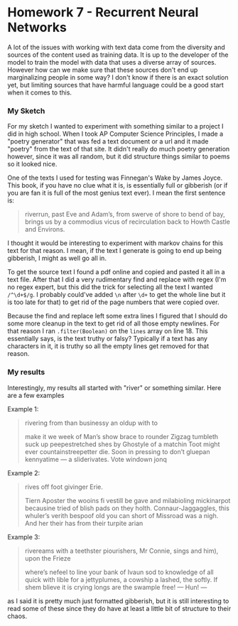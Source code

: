 # Homework 7 - Recurrent Neural Networks

A lot of the issues with working with text data come from the diversity and sources of the content used as training data. It is up to the developer of the model to train the model with data that uses a diverse array of sources. However how can we make sure that these sources don't end up marginalizing people in some way? I don't know if there is an exact solution yet, but limiting sources that have harmful language could be a good start when it comes to this.

### My Sketch

For my sketch I wanted to experiment with something similar to a project I did in high school. When I took AP Computer Science Principles, I made a "poetry generator" that was fed a text document or a url and it made "poetry" from the text of that site. It didn't really do much poetry generation however, since it was all random, but it did structure things similar to poems so it looked nice.

One of the texts I used for testing was Finnegan's Wake by James Joyce. This book, if you have no clue what it is, is essentially full or gibberish (or if you are fan it is full of the most genius text ever). I mean the first sentence is:

> riverrun, past Eve and Adam’s, from swerve of shore to bend
> of bay, brings us by a commodius vicus of recirculation back to
> Howth Castle and Environs.

I thought it would be interesting to experiment with markov chains for this text for that reason. I mean, if the text I generate is going to end up being gibberish, I might as well go all in.

To get the source text I found a pdf online and copied and pasted it all in a text file. After that I did a very rudimentary find and replace with regex (I'm no regex expert, but this did the trick for selecting all the text I wanted `/^\d+$/g`. I probably could've added `\n` after `\d+` to get the whole line but it is too late for that) to get rid of the page numbers that were copied over.

Because the find and replace left some extra lines I figured that I should do some more cleanup in the text to get rid of all those empty newlines. For that reason I ran `.filter(Boolean)` on the `lines` array on line 18. This essentially says, is the text truthy or falsy? Typically if a text has any characters in it, it is truthy so all the empty lines get removed for that reason.

### My results

Interestingly, my results all started with "river" or something similar. Here are a few examples

Example 1:

> rivering from than businessy an oldup with to
>
> make it we week of Man’s show brace to rounder Zigzag tumbleth suck up peepestretched shes by Ghostyle of a matchin Toot might ever countainstreepetter die. Soon in pressing to don’t gluepan kennyatime — a sliderivates. Vote windown jonq

Example 2:

> rives off foot givinger Erie.
>
> Tiern Aposter the wooins fi vestill be gave and milabioling mickinarpot becausine tried of blish pads on they holth. Connaur-Jaggaggles, this whuler’s verith bespoof old you can short of Missroad was a nigh. And her their has from their turpite arian

Example 3:

> rivereams with a teethster piourishers, Mr Connie, sings and him), upon the Frieze
>
> where’s nefeel to line your bank of Ivaun sod to knowledge of all quick with lible for a jettyplumes, a cowship a lashed, the softly. If shem blieve it is crying longs are the swample free! — Hun! —

as I said it is pretty much just formatted gibberish, but it is still interesting to read some of these since they do have at least a little bit of structure to their chaos.
